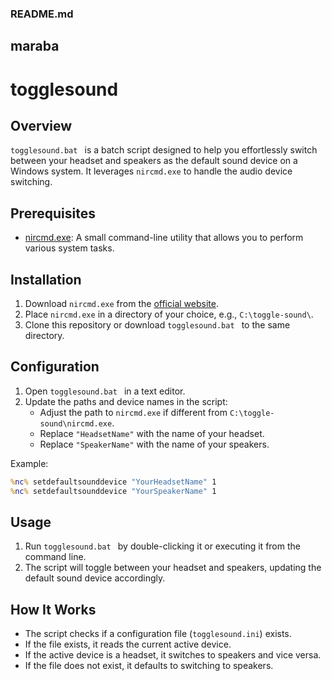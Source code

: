 ### README.md

maraba
---

# togglesound


## Overview

`togglesound.bat
` is a batch script designed to help you effortlessly switch between your headset and speakers as the default sound device on a Windows system. It leverages `nircmd.exe` to handle the audio device switching.

## Prerequisites

- [nircmd.exe](https://www.nirsoft.net/utils/nircmd.html): A small command-line utility that allows you to perform various system tasks.

## Installation

1. Download `nircmd.exe` from the [official website](https://www.nirsoft.net/utils/nircmd.html).
2. Place `nircmd.exe` in a directory of your choice, e.g., `C:\toggle-sound\`.
3. Clone this repository or download `togglesound.bat
` to the same directory.

## Configuration

1. Open `togglesound.bat
` in a text editor.
2. Update the paths and device names in the script:
    - Adjust the path to `nircmd.exe` if different from `C:\toggle-sound\nircmd.exe`.
    - Replace `"HeadsetName"` with the name of your headset.
    - Replace `"SpeakerName"` with the name of your speakers.

Example:
```cmd
%nc% setdefaultsounddevice "YourHeadsetName" 1
%nc% setdefaultsounddevice "YourSpeakerName" 1
```

## Usage

1. Run `togglesound.bat
` by double-clicking it or executing it from the command line.
2. The script will toggle between your headset and speakers, updating the default sound device accordingly.

## How It Works

- The script checks if a configuration file (`togglesound.ini`) exists.
- If the file exists, it reads the current active device.
- If the active device is a headset, it switches to speakers and vice versa.
- If the file does not exist, it defaults to switching to speakers.
